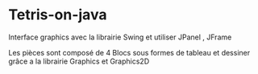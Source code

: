 # Tetris-on-java

Interface graphics avec la librairie Swing et utiliser JPanel , JFrame

Les pièces sont composé de 4 Blocs sous formes de tableau et dessiner grâce a la librairie Graphics et Graphics2D
